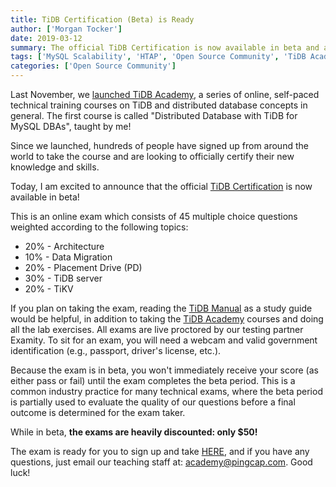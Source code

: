 ```yaml
---
title: TiDB Certification (Beta) is Ready
author: ['Morgan Tocker']
date: 2019-03-12
summary: The official TiDB Certification is now available in beta and an online exam is ready for you to sign up.
tags: ['MySQL Scalability', 'HTAP', 'Open Source Community', 'TiDB Academy']
categories: ['Open Source Community']
---
```


Last November, we [launched TiDB Academy](https://pingcap.com/blog/tidb-academy-announce/), a series of online, self-paced technical training courses on TiDB and distributed database concepts in general. The first course is called "Distributed Database with TiDB for MySQL DBAs", taught by me! 

Since we launched, hundreds of people have signed up from around the world to take the course and are looking to officially certify their new knowledge and skills.

Today, I am excited to announce that the official [TiDB Certification](https://prod.examity.com/PingCAP/) is now available in beta!

This is an online exam which consists of 45 multiple choice questions weighted according to the following topics:

- 20% - Architecture
- 10% - Data Migration
- 20% - Placement Drive (PD)
- 30% - TiDB server
- 20% - TiKV

If you plan on taking the exam, reading the [TiDB Manual](https://pingcap.com/docs/) as a study guide would be helpful, in addition to taking the [TiDB Academy](https://pingcap.com/tidb-academy) courses and doing all the lab exercises. All exams are live proctored by our testing partner Examity. To sit for an exam, you will need a webcam and valid government identification (e.g., passport, driver's license, etc.).

Because the exam is in beta, you won't immediately receive your score (as either pass or fail) until the exam completes the beta period. This is a common industry practice for many technical exams, where the beta period is partially used to evaluate the quality of our questions before a final outcome is determined for the exam taker. 

While in beta, **the exams are heavily discounted: only $50!**

The exam is ready for you to sign up and take [HERE](https://prod.examity.com/PingCAP/), and if you have any questions, just email our teaching staff at: [academy@pingcap.com](academy@pingcap.com). Good luck!
